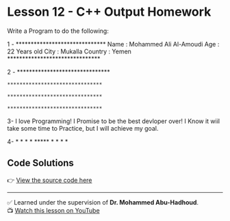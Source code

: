 # Lesson 12 - C++ Output Homework

Write a Program to do the following:

1 - ******************************
    Name : Mohammed Ali Al-Amoudi
    Age  : 22 Years old
    City : Mukalla
    Country : Yemen
    *******************************

2 - *******************************

    *******************************

    *******************************

    *******************************

3-  I love Programming!
    I Promise to be the best devloper over!
    I Know it wiil take some time to Practice, but I will achieve my goal.

4-  *   *
    *   *
    *****
    *   *
    *   *

## Code Solutions
👉 [View the source code here](./Lesson_12_Homework.cpp)

---

✅ Learned under the supervision of **Dr. Mohammed Abu-Hadhoud**.  
📺 [Watch this lesson on YouTube](https://www.youtube.com/watch?v=RpKvmGPyAtg&list=PL3X--QIIK-OFIRbOHbOXbcfSAvw198lUy&index=15&pp=iAQB)